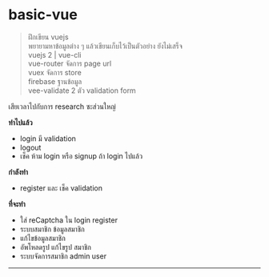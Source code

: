 # basic-vue

> ฝึกเขียน vuejs <br>
> พยายามหาข้อมูลต่าง ๆ แล้วเขียนเก็บไว้เป็นตัวอย่าง ยังไม่เสร็จ <br>
> vuejs 2 | vue-cli <br>
> vue-router จัดการ page url<br>
> vuex จัดการ store <br>
> firebase ฐานข้อมูล <br>
> vee-validate 2 ตัว validation form <br>

เสียเวลาไปกับการ research ซะส่วนใหญ่

**ทำไปแล้ว**

- login มี validation
- logout
- เช็ค ห้าม login หรือ signup ถ้า login ไปแล้ว

**กำลังทำ**

- register และ เช็ค validation

**ที่จะทำ**

- ใส่ reCaptcha ใน login register
- ระบบสมาชิก ข้อมูลสมาชิก
- แก้ไขข้อมูลสมาชิก
- อัพโหลดรูป แก้ไขรูป สมาชิก
- ระบบจัดการสมาชิก admin user

---
